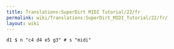 ```yaml
---
title: Translations:SuperDirt MIDI Tutorial/22/fr
permalink: wiki/Translations:SuperDirt_MIDI_Tutorial/22/fr/
layout: wiki
---
```


    d1 $ n "c4 d4 e5 g3" # s "midi"
